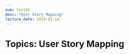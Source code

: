 ```yaml
---
num: lect02
desc: "User Story Mapping"
lecture_date: 2019-01-14
---
```


# Topics: User Story Mapping


